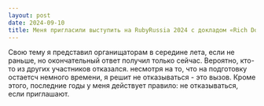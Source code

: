 ```yaml
---
layout: post
date: 2024-09-10
title: Меня пригласили выступить на RubyRussia 2024 с докладом «Rich Domain Model, бизнес-логика без БД».
---
```


Свою тему я представил органищаторам в середине лета, если не раньше, но окончательный ответ получил только сейчас. 
Вероятно, кто-то из других участников отказался. несмотря на то, что на подготовку остаетсч немного времени, я решит не отказываться - это вызов. Кроме этого, последние годы у меня действует правило: не отказываться, если приглашают. 